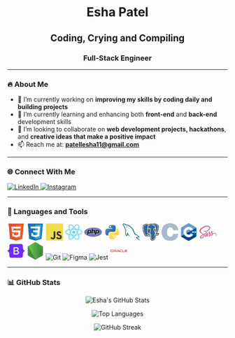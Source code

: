 <h1 align="center">Esha Patel</h1>
<h2 align="center">Coding, Crying and Compiling
<h3 align="center">Full-Stack Engineer</h3>

---

### 🔥 About Me

- 🔭 I’m currently working on **improving my skills by coding daily and building projects**
- 🌱 I’m currently learning and enhancing both **front-end** and **back-end** development skills
- 👯 I’m looking to collaborate on **web development projects, hackathons**, and **creative ideas that make a positive impact**
- 📫 Reach me at: **patellesha11@gmail.com**

---

### 🌐 Connect With Me

<p align="left">
  <a href="https://www.linkedin.com/in/esha-patel-9463ab317" target="_blank">
    <img src="https://img.shields.io/badge/LinkedIn-blue?style=for-the-badge&logo=linkedin" alt="LinkedIn"/>
  </a>
  <a href="https://instagram.com/eshha.11" target="_blank">
    <img src="https://img.shields.io/badge/Instagram-E4405F?style=for-the-badge&logo=instagram&logoColor=white" alt="Instagram"/>
  </a>
</p>

---

### 🧰 Languages and Tools

<p align="left">
  <img src="https://raw.githubusercontent.com/devicons/devicon/master/icons/html5/html5-original.svg" width="40" height="40" alt="HTML5"/>
  <img src="https://raw.githubusercontent.com/devicons/devicon/master/icons/css3/css3-original.svg" width="40" height="40" alt="CSS3"/>
  <img src="https://raw.githubusercontent.com/devicons/devicon/master/icons/javascript/javascript-original.svg" width="40" height="40" alt="JavaScript"/>
  <img src="https://raw.githubusercontent.com/devicons/devicon/master/icons/react/react-original.svg" width="40" height="40" alt="React"/>
  <img src="https://raw.githubusercontent.com/devicons/devicon/master/icons/php/php-original.svg" width="40" height="40" alt="PHP"/>
  <img src="https://raw.githubusercontent.com/devicons/devicon/master/icons/python/python-original.svg" width="40" height="40" alt="Python"/>
  <img src="https://raw.githubusercontent.com/devicons/devicon/master/icons/mysql/mysql-original.svg" width="40" height="40" alt="MySQL"/>
  <img src="https://raw.githubusercontent.com/devicons/devicon/master/icons/postgresql/postgresql-original.svg" width="40" height="40" alt="PostgreSQL"/>
  <img src="https://raw.githubusercontent.com/devicons/devicon/master/icons/c/c-original.svg" width="40" height="40" alt="C"/>
  <img src="https://raw.githubusercontent.com/devicons/devicon/master/icons/cplusplus/cplusplus-original.svg" width="40" height="40" alt="C++"/>
  <img src="https://raw.githubusercontent.com/devicons/devicon/master/icons/sass/sass-original.svg" width="40" height="40" alt="SASS"/>
  <img src="https://raw.githubusercontent.com/devicons/devicon/master/icons/bootstrap/bootstrap-plain.svg" width="40" height="40" alt="Bootstrap"/>
  <img src="https://raw.githubusercontent.com/devicons/devicon/master/icons/nodejs/nodejs-original.svg" width="40" height="40" alt="Node.js"/>
  <img src="https://www.vectorlogo.zone/logos/git-scm/git-scm-icon.svg" width="40" height="40" alt="Git"/>
  <img src="https://www.vectorlogo.zone/logos/figma/figma-icon.svg" width="40" height="40" alt="Figma"/>
  <img src="https://www.vectorlogo.zone/logos/jestjsio/jestjsio-icon.svg" width="40" height="40" alt="Jest"/>
  <img src="https://raw.githubusercontent.com/devicons/devicon/master/icons/oracle/oracle-original.svg" width="40" height="40" alt="Oracle"/>
</p>

---

### 📊 GitHub Stats

<p align="center">
  <img src="https://github-readme-stats.vercel.app/api?username=eshhaa11&show_icons=true&theme=tokyonight&locale=en" alt="Esha's GitHub Stats" />
</p>
<p align="center">
  <img src="https://github-readme-stats.vercel.app/api/top-langs/?username=eshhaa11&layout=compact&theme=tokyonight" alt="Top Languages" />
</p>
<p align="center">
  <img src="https://github-readme-streak-stats.herokuapp.com/?user=eshhaa11&theme=tokyonight" alt="GitHub Streak" />
</p>
